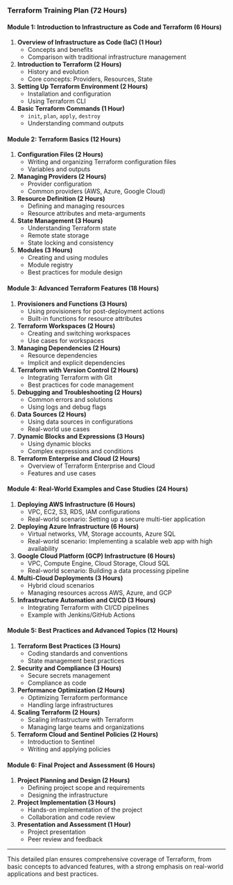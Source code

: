 ### Terraform Training Plan (72 Hours)

#### **Module 1: Introduction to Infrastructure as Code and Terraform (6 Hours)**
1. **Overview of Infrastructure as Code (IaC) (1 Hour)**
   - Concepts and benefits
   - Comparison with traditional infrastructure management
2. **Introduction to Terraform (2 Hours)**
   - History and evolution
   - Core concepts: Providers, Resources, State
3. **Setting Up Terraform Environment (2 Hours)**
   - Installation and configuration
   - Using Terraform CLI
4. **Basic Terraform Commands (1 Hour)**
   - `init`, `plan`, `apply`, `destroy`
   - Understanding command outputs

#### **Module 2: Terraform Basics (12 Hours)**
1. **Configuration Files (2 Hours)**
   - Writing and organizing Terraform configuration files
   - Variables and outputs
2. **Managing Providers (2 Hours)**
   - Provider configuration
   - Common providers (AWS, Azure, Google Cloud)
3. **Resource Definition (2 Hours)**
   - Defining and managing resources
   - Resource attributes and meta-arguments
4. **State Management (3 Hours)**
   - Understanding Terraform state
   - Remote state storage
   - State locking and consistency
5. **Modules (3 Hours)**
   - Creating and using modules
   - Module registry
   - Best practices for module design

#### **Module 3: Advanced Terraform Features (18 Hours)**
1. **Provisioners and Functions (3 Hours)**
   - Using provisioners for post-deployment actions
   - Built-in functions for resource attributes
2. **Terraform Workspaces (2 Hours)**
   - Creating and switching workspaces
   - Use cases for workspaces
3. **Managing Dependencies (2 Hours)**
   - Resource dependencies
   - Implicit and explicit dependencies
4. **Terraform with Version Control (2 Hours)**
   - Integrating Terraform with Git
   - Best practices for code management
5. **Debugging and Troubleshooting (2 Hours)**
   - Common errors and solutions
   - Using logs and debug flags
6. **Data Sources (2 Hours)**
   - Using data sources in configurations
   - Real-world use cases
7. **Dynamic Blocks and Expressions (3 Hours)**
   - Using dynamic blocks
   - Complex expressions and conditions
8. **Terraform Enterprise and Cloud (2 Hours)**
   - Overview of Terraform Enterprise and Cloud
   - Features and use cases

#### **Module 4: Real-World Examples and Case Studies (24 Hours)**
1. **Deploying AWS Infrastructure (6 Hours)**
   - VPC, EC2, S3, RDS, IAM configurations
   - Real-world scenario: Setting up a secure multi-tier application
2. **Deploying Azure Infrastructure (6 Hours)**
   - Virtual networks, VM, Storage accounts, Azure SQL
   - Real-world scenario: Implementing a scalable web app with high availability
3. **Google Cloud Platform (GCP) Infrastructure (6 Hours)**
   - VPC, Compute Engine, Cloud Storage, Cloud SQL
   - Real-world scenario: Building a data processing pipeline
4. **Multi-Cloud Deployments (3 Hours)**
   - Hybrid cloud scenarios
   - Managing resources across AWS, Azure, and GCP
5. **Infrastructure Automation and CI/CD (3 Hours)**
   - Integrating Terraform with CI/CD pipelines
   - Example with Jenkins/GitHub Actions

#### **Module 5: Best Practices and Advanced Topics (12 Hours)**
1. **Terraform Best Practices (3 Hours)**
   - Coding standards and conventions
   - State management best practices
2. **Security and Compliance (3 Hours)**
   - Secure secrets management
   - Compliance as code
3. **Performance Optimization (2 Hours)**
   - Optimizing Terraform performance
   - Handling large infrastructures
4. **Scaling Terraform (2 Hours)**
   - Scaling infrastructure with Terraform
   - Managing large teams and organizations
5. **Terraform Cloud and Sentinel Policies (2 Hours)**
   - Introduction to Sentinel
   - Writing and applying policies

#### **Module 6: Final Project and Assessment (6 Hours)**
1. **Project Planning and Design (2 Hours)**
   - Defining project scope and requirements
   - Designing the infrastructure
2. **Project Implementation (3 Hours)**
   - Hands-on implementation of the project
   - Collaboration and code review
3. **Presentation and Assessment (1 Hour)**
   - Project presentation
   - Peer review and feedback

---

This detailed plan ensures comprehensive coverage of Terraform, from basic concepts to advanced features, with a strong emphasis on real-world applications and best practices.
